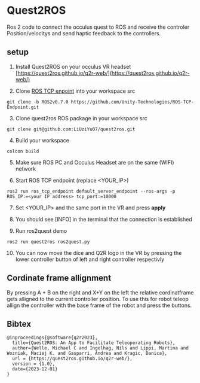 # Quest2ROS

Ros 2 code to connect the occulus quest to ROS and receive the controler Position/velocitys and send haptic feedback to the controllers.

## setup

1. Install Quest2ROS on your occulus VR headset [https://quest2ros.github.io/q2r-web/](https://quest2ros.github.io/q2r-web/)

2. Clone [ROS TCP enpoint](https://github.com/Unity-Technologies/ROS-TCP-Endpoint) into your workspace src

`git clone -b ROS2v0.7.0 https://github.com/Unity-Technologies/ROS-TCP-Endpoint.git`

3. Clone quest2ros ROS package in your workspace src

`git clone git@github.com:LiUziYu07/quest2ros.git`

4. Build your workspace

`colcon build`

5. Make sure ROS PC and Occulus Headset are on the same (WIFI) network

6. Start ROS TCP endpoint (replace <YOUR_IP>)

`ros2 run ros_tcp_endpoint default_server_endpoint --ros-args -p ROS_IP:=<your IP address> tcp_port:=10000`

7. Set <YOUR_IP> and the same port in the VR and press **apply**

8. You should see [INFO] in the terminal that the connection is established

9. Run ros2quest demo

`ros2 run quest2ros ros2quest.py`

10. You can now move the dice and Q2R logo in the VR by pressing the lower controller button of left and right controller respectivly

## Cordinate frame allignment

By pressing A + B on the right and X+Y on the left the relative cordinatframe gets alligned to the current controller position.
To use this for robot teleop allign the controller with the base frame of the robot and press the buttons.

## Bibtex

```
@inproceedings{@software{q2r2023},
  title={Quest2ROS: An App to Facilitate Teleoperating Robots},
  author={Welle, Michael C and Ingelhag, Nils and Lippi, Martina and Wozniak, Maciej K. and Gasparri, Andrea and Kragic, Danica},
  url = {https://quest2ros.github.io/q2r-web/},
  version = {1.0},
  date={2023-12-01}
}
```
